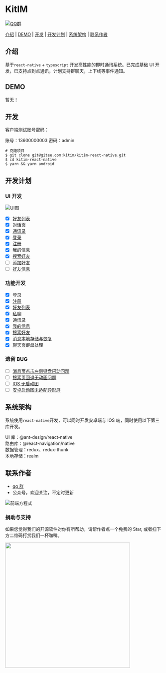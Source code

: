 # KitIM

[![QQ群](https://img.shields.io/badge/QQ%E7%BE%A4-207879913-yellowgreen.svg)](https://jq.qq.com/?_wv=1027&k=9f25XGCW)

[介绍](#介绍) | [DEMO](#DEMO) | [开发](#开发) | [开发计划](#开发计划) | [系统架构](#系统架构) | [联系作者](#联系作者)

## 介绍

基于`react-native` + `typescript` 开发高性能的即时通讯系统。已完成基础 UI 开发，已支持点到点通讯，计划支持群聊天，上下线等事件通知。

## DEMO

暂无！

## 开发

客户端测试账号密码：

账号：13600000003
密码：admin

```shell
# 克隆项目
$ git clone git@gitee.com:kitim/kitim-react-native.git
$ cd kitim-react-native
$ yarn && yarn android
```

## 开发计划

### UI 开发

![UI图](https://i.loli.net/2020/05/28/29YadEVhGSqojZU.png)

- [x] [好友列表](#好友列表)
- [x] [对话页](#对话页)
- [x] [通讯录](#通讯录)
- [x] [登录](#登录)
- [x] [注册](#注册)
- [x] [我的信息](#我的信息)
- [x] [搜索好友](#搜索好友)
- [ ] [添加好友](#添加好友)
- [ ] [好友信息](#好友信息)

### 功能开发

- [x] [登录](#登录)
- [x] [注册](#注册)
- [x] [好友列表](#好友列表)
- [x] [私聊](#私聊)
- [x] [通讯录](#通讯录)
- [x] [我的信息](#我的信息)
- [x] [搜索好友](#搜索好友)
- [x] [消息本地存储与恢复](#消息本地存储与恢复)
- [x] [聊天页键盘处理](#聊天页键盘处理)

### 遗留 BUG

- [ ] [消息页点击左侧键盘闪动问题](#消息页点击左侧键盘闪动问题)
- [ ] [搜索页回退无动画问题](#搜索页回退无动画问题)
- [ ] [IOS 无启动图](#IOS无启动图)
- [ ] [安卓启动图未适配异形屏](#安卓启动图未适配异形屏)

## 系统架构

系统使用`react-native`开发，可以同时开发安卓端与 IOS 端，同时使用以下第三库开发。

UI 库：@ant-design/react-native  
路由库：@react-navigation/native  
数据管理：redux、redux-thunk  
本地存储：realm

## 联系作者

- [qq 群](https://jq.qq.com/?_wv=1027&k=9f25XGCW)
- 公众号，欢迎关注，不定时更新

![前端方程式](https://i.loli.net/2020/05/28/CNcjhm17d9zfvkQ.jpg)

### 捐助与支持

如果您觉得我们的开源软件对你有所帮助，请帮作者点一个免费的 Star, 或者扫下方二维码打赏我们一杯咖啡。

<img src="https://images.gitee.com/uploads/images/2021/0105/120317_1bea64c8_592960.png" width="400" height="400" align="bottom" />
